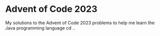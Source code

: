 # Advent of Code 2023
My solutions to the Advent of Code 2023 problems to help me learn the Java programming language
cd ..